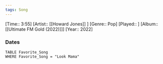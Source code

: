 ```yaml
---
tags: Song  
---
```

[Time:: 3:55]
[Artist:: [[Howard Jones]] ]
[Genre:: Pop]
[Played:: ]
[Album:: [[Ultimate FM Gold (2022)]]]
[Year:: 2022]
### Dates
````dataview
TABLE Favorite_Song
WHERE Favorite_Song = "Look Mama"
````